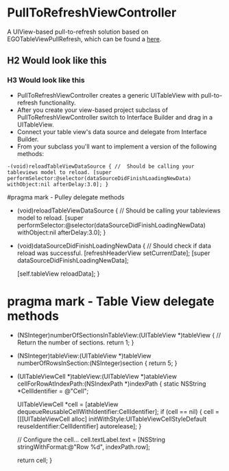 PullToRefreshViewController
===========================

A UIView-based pull-to-refresh solution based on EGOTableViewPullRefresh, which can be found a [here](https://github.com/jessedc/EGOTableViewPullRefresh).

H2 Would look like this
-----------------------

### H3 Would look like this

*  PullToRefreshViewController creates a generic UITableView with pull-to-refresh functionality.
*  After you create your view-based project subclass of PullToRefreshViewController switch to Interface Builder and drag in a UITableView.
*  Connect your table view's data source and delegate from Interface Builder.
* From your subclass you'll want to implement a version of the following methods:

`-(void)reloadTableViewDataSource
{
	//  Should be calling your tableviews model to reload.
  [super performSelector:@selector(dataSourceDidFinishLoadingNewData) withObject:nil afterDelay:3.0];
}`
 
#pragma mark - Pulley delegate methods 
- (void)reloadTableViewDataSource
{
    //  Should be calling your tableviews model to reload.
    [super performSelector:@selector(dataSourceDidFinishLoadingNewData) withObject:nil afterDelay:3.0];
}

- (void)dataSourceDidFinishLoadingNewData
{
    // Should check if data reload was successful.
    [refreshHeaderView setCurrentDate]; 
    [super dataSourceDidFinishLoadingNewData];
    
    [self.tableView reloadData];
}

# pragma mark - Table View delegate methods
- (NSInteger)numberOfSectionsInTableView:(UITableView *)tableView
{
    // Return the number of sections.
    return 1;
}

- (NSInteger)tableView:(UITableView *)tableView numberOfRowsInSection:(NSInteger)section
{
    return 5;
}
 
- (UITableViewCell *)tableView:(UITableView *)atableView cellForRowAtIndexPath:(NSIndexPath *)indexPath
{
    static NSString *CellIdentifier = @"Cell";

    UITableViewCell *cell = [atableView dequeueReusableCellWithIdentifier:CellIdentifier];
    if (cell == nil) {
    cell = [[[UITableViewCell alloc] initWithStyle:UITableViewCellStyleDefault reuseIdentifier:CellIdentifier] autorelease];
    }

    // Configure the cell...
    cell.textLabel.text = [NSString stringWithFormat:@"Row %d", indexPath.row];    

    return cell;
}